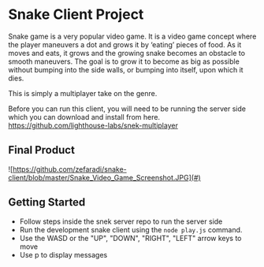 # Snake Client Project

Snake game is a very popular video game. It is a video game concept where the player maneuvers a dot and grows it by ‘eating’ pieces of food. As it moves and eats, it grows and the growing snake becomes an obstacle to smooth maneuvers. The goal is to grow it to become as big as possible without bumping into the side walls, or bumping into itself, upon which it dies.

This is simply a multiplayer take on the genre.

Before you can run this client, you will need to be running the server side which you can download and install from here. 
https://github.com/lighthouse-labs/snek-multiplayer

## Final Product

![https://github.com/zefaradi/snake-client/blob/master/Snake_Video_Game_Screenshot.JPG](#)

## Getting Started

- Follow steps inside the snek server repo to run the server side
- Run the development snake client using the `node play.js` command.
- Use the WASD or the "UP", "DOWN", "RIGHT", "LEFT" arrow keys to move
- Use p to display messages